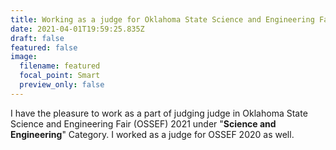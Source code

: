 ```yaml
---
title: Working as a judge for Oklahoma State Science and Engineering Fair 2021
date: 2021-04-01T19:59:25.835Z
draft: false
featured: false
image:
  filename: featured
  focal_point: Smart
  preview_only: false
---
```

I have the pleasure to work as a part of judging judge in Oklahoma State Science and Engineering Fair (OSSEF) 2021 under "**Science and Engineering**" Category. I worked as a judge for OSSEF 2020 as well.